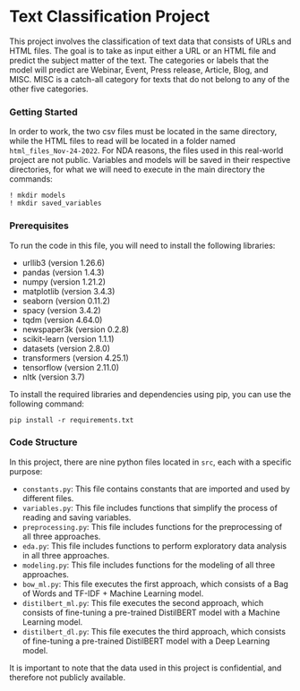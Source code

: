 # Text Classification Project

This project involves the classification of text data that consists of 
URLs and HTML files. The goal is to take as input either a URL or an 
HTML file and predict the subject matter of the text. The categories 
or labels that the model will predict are Webinar, Event, Press 
release, Article, Blog, and MISC. MISC is a catch-all category for 
texts that do not belong to any of the other five categories.

### Getting Started
In order to work, the two csv files must be located in the same directory, 
while the HTML files to read will be located in a folder named `html_files_Nov-24-2022`.
For NDA reasons, the files used in this real-world project are not public.
Variables and models will be saved in their respective directories, for
what we will need to execute in the main directory the commands:
```
! mkdir models
! mkdir saved_variables
```

### Prerequisites

To run the code in this file, you will need to install the following 
libraries:

- urllib3 (version 1.26.6)
- pandas (version 1.4.3)
- numpy (version 1.21.2)
- matplotlib (version 3.4.3)
- seaborn (version 0.11.2)
- spacy (version 3.4.2)
- tqdm (version 4.64.0)
- newspaper3k (version 0.2.8)
- scikit-learn (version 1.1.1)
- datasets (version 2.8.0)
- transformers (version 4.25.1)
- tensorflow (version 2.11.0)
- nltk (version 3.7)

To install the required libraries and dependencies using pip, you can 
use the following command:

```
pip install -r requirements.txt
```

### Code Structure

In this project, there are nine python files located in `src`, 
each with a specific purpose:

- `constants.py`: This file contains constants that are imported and used by 
different files.
- `variables.py`: This file includes functions that simplify the process of 
reading and saving variables.
- `preprocessing.py`: This file includes functions for the preprocessing of 
all three approaches.
- `eda.py`: This file includes functions to perform exploratory data 
analysis 
in all three approaches.
- `modeling.py`: This file includes functions for the modeling of all three 
approaches.
- `bow_ml.py`: This file executes the first approach, which consists of a 
Bag 
of Words and TF-IDF + Machine Learning model.
- `distilbert_ml.py`: This file executes the second approach, which consists 
of fine-tuning a pre-trained DistilBERT model with a Machine Learning 
model.
- `distilbert_dl.py`: This file executes the third approach, which consists 
of fine-tuning a pre-trained DistilBERT model with a Deep Learning model.

It is important to note that the data used in this project is 
confidential, and therefore not publicly available. 
